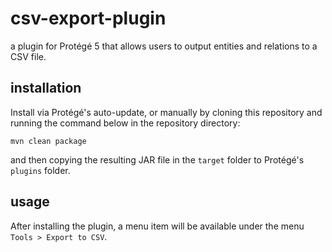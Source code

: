 # csv-export-plugin

a plugin for Protégé 5 that allows users to output entities and relations to a CSV file.

installation
---
Install via Protégé's auto-update, or manually by cloning this repository and running the command below in the repository directory:

```mvn clean package``` 

and then copying the resulting JAR file in the `target` folder to Protégé's `plugins` folder.

usage
---
After installing the plugin, a menu item will be available under the menu `Tools > Export to CSV`.